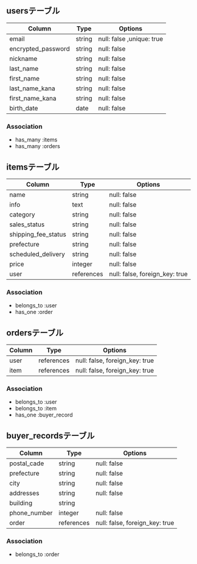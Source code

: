 ## usersテーブル

| Column | Type | Options  |
| ------ | ----- | --------- |
| email | string | null: false ,unique: true |
| encrypted_password | string | null: false |
| nickname | string | null: false |
| last_name | string | null: false |
| first_name | string | null: false |
| last_name_kana | string | null: false |
| first_name_kana | string | null: false |
| birth_date | date | null: false |

### Association
- has_many :items
- has_many :orders

## itemsテーブル

| Column | Type | Options  |
| ------ | ----- | --------- |
| name | string | null: false |
| info | text | null: false |
| category | string | null: false |
| sales_status | string | null: false |
| shipping_fee_status | string | null: false |
| prefecture | string | null: false |
| scheduled_delivery | string | null: false |
| price | integer | null: false |
| user | references | null: false, foreign_key: true |

### Association
- belongs_to :user
- has_one :order

## ordersテーブル

| Column | Type       | Options                     |
| ------ | ---------- | --------------------------- |
| user | references | null: false, foreign_key: true |
| item | references | null: false, foreign_key: true |

### Association
- belongs_to :user
- belongs_to :item
- has_one :buyer_record

## buyer_recordsテーブル

| Column | Type | Options  |
| ------ | ----- | --------- |
| postal_cade | string | null: false |
| prefecture | string | null: false |
| city | string | null: false |
| addresses | string | null: false |
| building | string |  |
| phone_number | integer | null: false |
| order | references | null: false, foreign_key: true |

### Association
- belongs_to :order
